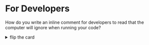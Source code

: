 # For Developers

How do you write an inline comment for developers to read that the computer will
ignore when running your code?

<details>
<summary>flip the card</summary>
<br>

## `// an inline comment`

```js
'use strict';

// this program does nothing

// all the lines are comments!
```

</details>
